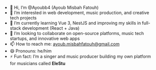 - 👋 Hi, I’m @Ayoubb4 (Ayoub Misbah Fatouh)
- 👀 I’m interested in web development, music production, and creative tech projects
- 🌱 I’m currently learning Vue 3, NestJS and improving my skills in full-stack development (React + Java)
- 💞️ I’m looking to collaborate on open-source platforms, music tech startups, and innovative web apps
- 📫 How to reach me: ayoub.misbahfatouh@gmail.com
- 😄 Pronouns: he/him
- ⚡ Fun fact: I’m a singer and music producer building my own platform for musicians called **EleStu**
